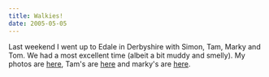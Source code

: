 ```yaml
---
title: Walkies!
date: 2005-05-05
---
```


Last weekend I went up to Edale in Derbyshire with Simon, Tam, Marky and Tom. We had a most excellent time (albeit a bit muddy and smelly). My photos are [here](http://gallery.tenshu.net/thumbnails.php?album=26), Tam's are [here](http://tamsin.moye.me.uk/pics/gallery/peaks/) and marky's are [here](http://photos.mark.section.me.uk/edalex/).
